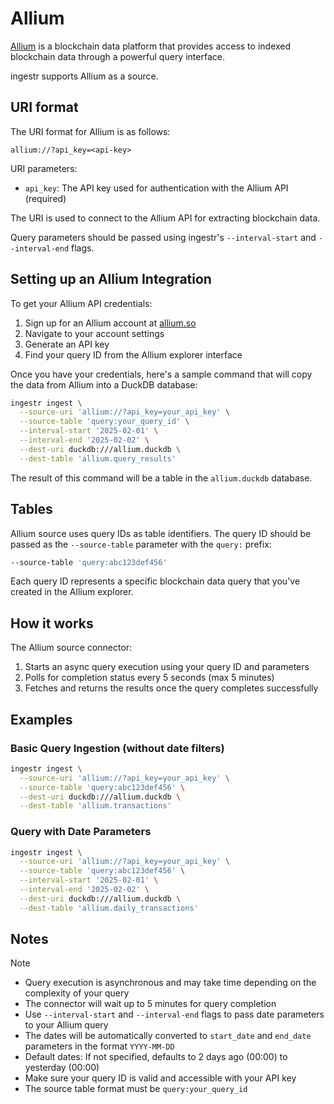 # Allium

[Allium](https://allium.so/) is a blockchain data platform that provides access to indexed blockchain data through a powerful query interface.

ingestr supports Allium as a source.

## URI format

The URI format for Allium is as follows:

```plaintext
allium://?api_key=<api-key>
```

URI parameters:

- `api_key`: The API key used for authentication with the Allium API (required)

The URI is used to connect to the Allium API for extracting blockchain data.

Query parameters should be passed using ingestr's `--interval-start` and `--interval-end` flags.

## Setting up an Allium Integration

To get your Allium API credentials:

1. Sign up for an Allium account at [allium.so](https://allium.so/)
2. Navigate to your account settings
3. Generate an API key
4. Find your query ID from the Allium explorer interface

Once you have your credentials, here's a sample command that will copy the data from Allium into a DuckDB database:

```sh
ingestr ingest \
  --source-uri 'allium://?api_key=your_api_key' \
  --source-table 'query:your_query_id' \
  --interval-start '2025-02-01' \
  --interval-end '2025-02-02' \
  --dest-uri duckdb:///allium.duckdb \
  --dest-table 'allium.query_results'
```

The result of this command will be a table in the `allium.duckdb` database.

## Tables

Allium source uses query IDs as table identifiers. The query ID should be passed as the `--source-table` parameter with the `query:` prefix:

```sh
--source-table 'query:abc123def456'
```

Each query ID represents a specific blockchain data query that you've created in the Allium explorer.

## How it works

The Allium source connector:

1. Starts an async query execution using your query ID and parameters
2. Polls for completion status every 5 seconds (max 5 minutes)
3. Fetches and returns the results once the query completes successfully

## Examples

### Basic Query Ingestion (without date filters)

```sh
ingestr ingest \
  --source-uri 'allium://?api_key=your_api_key' \
  --source-table 'query:abc123def456' \
  --dest-uri duckdb:///allium.duckdb \
  --dest-table 'allium.transactions'
```

### Query with Date Parameters

```sh
ingestr ingest \
  --source-uri 'allium://?api_key=your_api_key' \
  --source-table 'query:abc123def456' \
  --interval-start '2025-02-01' \
  --interval-end '2025-02-02' \
  --dest-uri duckdb:///allium.duckdb \
  --dest-table 'allium.daily_transactions'
```

## Notes

> [!NOTE]
> - Query execution is asynchronous and may take time depending on the complexity of your query
> - The connector will wait up to 5 minutes for query completion
> - Use `--interval-start` and `--interval-end` flags to pass date parameters to your Allium query
> - The dates will be automatically converted to `start_date` and `end_date` parameters in the format `YYYY-MM-DD`
> - Default dates: If not specified, defaults to 2 days ago (00:00) to yesterday (00:00)
> - Make sure your query ID is valid and accessible with your API key
> - The source table format must be `query:your_query_id`

